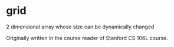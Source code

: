 # grid
2 dimensional array whose size can be dynamically changed

Originally written in the course reader of Stanford CS 106L course.
